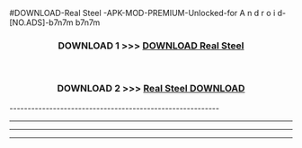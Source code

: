 #DOWNLOAD-Real Steel -APK-MOD-PREMIUM-Unlocked-for A n d r o i d-[NO.ADS]-b7n7m b7n7m 



<div align="center">

<h3>DOWNLOAD 1 >>> <a href="https://getmod2.web.app/?judul=Real Steel ">DOWNLOAD Real Steel </a></h3><br>

<h3>DOWNLOAD 2 >>> <a href="https://getmod2.web.app/?judul=Real Steel ">Real Steel  DOWNLOAD </a></h3>

</div>
----------------------------------------------------------

----------------------------------------------------------

----------------------------------------------------------

----------------------------------------------------------



